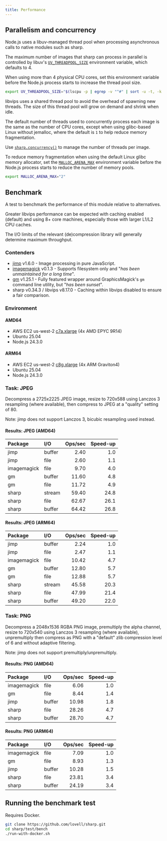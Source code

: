 ```yaml
---
title: Performance
---
```


## Parallelism and concurrency

Node.js uses a libuv-managed thread pool when processing asynchronous calls to native modules such as sharp.

The maximum number of images that sharp can process in parallel is controlled by libuv's
[`UV_THREADPOOL_SIZE`](https://nodejs.org/api/cli.html#uv_threadpool_sizesize)
environment variable, which defaults to 4.

When using more than 4 physical CPU cores, set this environment variable
before the Node.js process starts to increase the thread pool size.

```sh frame="none"
export UV_THREADPOOL_SIZE="$(lscpu -p | egrep -v "^#" | sort -u -t, -k 2,4 | wc -l)"
```

libvips uses a shared thread pool to avoid the overhead of spawning new threads.
The size of this thread pool will grow on demand and shrink when idle.

The default number of threads used to concurrently process each image is the same as the number of CPU cores,
except when using glibc-based Linux without jemalloc, where the default is `1` to help reduce memory fragmentation.

Use [`sharp.concurrency()`](/api-utility/#concurrency) to manage the number of threads per image.

To reduce memory fragmentation when using the default Linux glibc memory allocator, set the
[`MALLOC_ARENA_MAX`](https://sourceware.org/glibc/manual/latest/html_node/Memory-Allocation-Tunables.html)
environment variable before the Node.js process starts to reduce the number of memory pools.

```sh frame="none"
export MALLOC_ARENA_MAX="2"
```

## Benchmark

A test to benchmark the performance of this module relative to alternatives.

Greater libvips performance can be expected with caching enabled (default)
and using 8+ core machines, especially those with larger L1/L2 CPU caches.

The I/O limits of the relevant (de)compression library will generally determine maximum throughput.

### Contenders

- [jimp](https://www.npmjs.com/package/jimp) v1.6.0 - Image processing in pure JavaScript.
- [imagemagick](https://www.npmjs.com/package/imagemagick) v0.1.3 - Supports filesystem only and "_has been unmaintained for a long time_".
- [gm](https://www.npmjs.com/package/gm) v1.25.1 - Fully featured wrapper around GraphicsMagick's `gm` command line utility, but "_has been sunset_".
- sharp v0.34.3 / libvips v8.17.0 - Caching within libvips disabled to ensure a fair comparison.

### Environment

#### AMD64

- AWS EC2 us-west-2 [c7a.xlarge](https://aws.amazon.com/ec2/instance-types/c7a/) (4x AMD EPYC 9R14)
- Ubuntu 25.04
- Node.js 24.3.0

#### ARM64

- AWS EC2 us-west-2 [c8g.xlarge](https://aws.amazon.com/ec2/instance-types/c8g/) (4x ARM Graviton4)
- Ubuntu 25.04
- Node.js 24.3.0

### Task: JPEG

Decompress a 2725x2225 JPEG image,
resize to 720x588 using Lanczos 3 resampling (where available),
then compress to JPEG at a "quality" setting of 80.

Note: jimp does not support Lanczos 3, bicubic resampling used instead.

#### Results: JPEG (AMD64)

| Package     | I/O    | Ops/sec | Speed-up |
| :---------- | :----- | ------: | -------: |
| jimp        | buffer |    2.40 |      1.0 |
| jimp        | file   |    2.60 |      1.1 |
| imagemagick | file   |    9.70 |      4.0 |
| gm          | buffer |   11.60 |      4.8 |
| gm          | file   |   11.72 |      4.9 |
| sharp       | stream |   59.40 |     24.8 |
| sharp       | file   |   62.67 |     26.1 |
| sharp       | buffer |   64.42 |     26.8 |

#### Results: JPEG (ARM64)

| Package     | I/O    | Ops/sec | Speed-up |
| :---------- | :----- | ------: | -------: |
| jimp        | buffer |    2.24 |      1.0 |
| jimp        | file   |    2.47 |      1.1 |
| imagemagick | file   |   10.42 |      4.7 |
| gm          | buffer |   12.80 |      5.7 |
| gm          | file   |   12.88 |      5.7 |
| sharp       | stream |   45.58 |     20.3 |
| sharp       | file   |   47.99 |     21.4 |
| sharp       | buffer |   49.20 |     22.0 |

### Task: PNG

Decompress a 2048x1536 RGBA PNG image,
premultiply the alpha channel,
resize to 720x540 using Lanczos 3 resampling (where available),
unpremultiply then compress as PNG with a "default" zlib compression level of 6
and without adaptive filtering.

Note: jimp does not support premultiply/unpremultiply.

#### Results: PNG (AMD64)

| Package     | I/O    | Ops/sec | Speed-up |
| :---------- | :----- | ------: | -------: |
| imagemagick | file   |    6.06 |      1.0 |
| gm          | file   |    8.44 |      1.4 |
| jimp        | buffer |   10.98 |      1.8 |
| sharp       | file   |   28.26 |      4.7 |
| sharp       | buffer |   28.70 |      4.7 |

#### Results: PNG (ARM64)

| Package     | I/O    | Ops/sec | Speed-up |
| :---------- | :----- | ------: | -------: |
| imagemagick | file   |    7.09 |      1.0 |
| gm          | file   |    8.93 |      1.3 |
| jimp        | buffer |   10.28 |      1.5 |
| sharp       | file   |   23.81 |      3.4 |
| sharp       | buffer |   24.19 |      3.4 |

## Running the benchmark test

Requires Docker.

```sh frame="none"
git clone https://github.com/lovell/sharp.git
cd sharp/test/bench
./run-with-docker.sh
```
